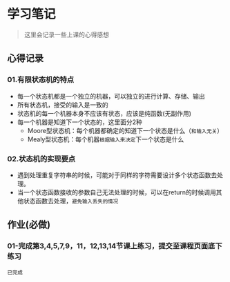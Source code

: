 # 学习笔记

> 这里会记录一些上课的心得感想

## 心得记录

### 01.有限状态机的特点

- 每一个状态机都是一个独立的机器，可以独立的进行计算、存储、输出
- 所有状态机，接受的输入是一致的
- 状态机的每一个机器本身不应该有状态，应该是纯函数(无副作用)
- 每一个机器是知道下一个状态的，这里面分2种
  - Moore型状态机：每个机器都确定的知道下一个状态是什么（`和输入无关`）
  - Mealy型状态机：每个机器`根据输入来决定`下一个状态是什么
  
### 02.状态机的实现要点

- 遇到处理重复字符串的时候，可能对于同样的字符需要设计多个状态函数去处理。
- 当一个状态函数接收的参数自己无法处理的时候，可以在return的时候调用其他状态函数去处理，`避免输入丢失的情况` 

## 作业(**必做**)
### 01-完成第3,4,5,7,9，11，12,13,14节课上练习，提交至课程页面底下练习

`已完成`